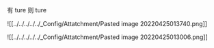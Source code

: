 有 ture 则 ture

![[../../../../../_Config/Attatchment/Pasted image 20220425013740.png]]

![[../../../../../_Config/Attatchment/Pasted image 20220425013006.png]]
